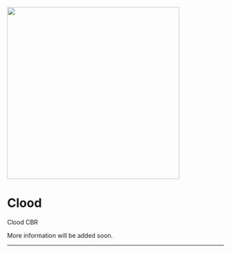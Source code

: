 <img src="https://raw.githubusercontent.com/RGU-Computing/clood/master/CloodV2.png" width="400">

# Clood
Clood CBR

More information will be added soon.

----
